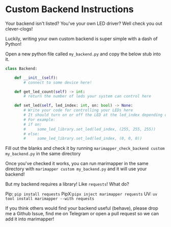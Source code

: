 # Custom Backend Instructions

Your backend isn't listed? You've your own LED driver? Well check you out clever-clogs!

Luckily, writing your own custom backend is super simple with a dash of Python!

Open a new python file called `my_backend.py` and copy the below stub into it.

```python
class Backend:

    def __init__(self):
        # connect to some device here!

    def get_led_count(self) -> int:
        # return the number of leds your system can control here

    def set_led(self, led_index: int, on: bool) -> None:
        # Write your code for controlling your LEDs here
        # It should turn on or off the LED at the led_index depending on the "on" variable
        # For example:
        # if on:
        #     some_led_library.set_led(led_index, (255, 255, 255))
        # else:
        #     some_led_library.set_led(led_index, (0, 0, 0))
```

Fill out the blanks and check it by running `marimapper_check_backend custom my_backend.py` in the same directory

Once you've checked it works, you can run marimapper in the same directory with `marimapper custom my_backend.py` and it will use your backend!

But my backend requires a library! Like `requests`! What do?

Pip: `pip install requests`
PipX:`pipx inject marimapper requests`
UV: `uv tool install marimapper --with requests`

If you think others would find your backend useful (behave), please drop me a Github Issue, 
find me on Telegram or open a pull request so we can add it into marimapper!
